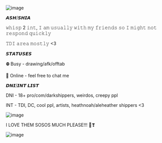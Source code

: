 ![image](https://github.com/user-attachments/assets/5d2eb6ab-820c-4b9b-a4b0-97808e684cb2)


𝘼𝙎𝙃/𝙎𝙃𝙄𝘼

𝚠𝚑𝚒𝚜𝚙 2 𝚒𝚗𝚝, 𝙸 𝚊𝚖 𝚞𝚜𝚞𝚊𝚕𝚕𝚢 𝚠𝚒𝚝𝚑 𝚖𝚢 𝚏𝚛𝚒𝚎𝚗𝚍𝚜 𝚜𝚘 𝙸 𝚖𝚒𝚐𝚑𝚝 𝚗𝚘𝚝 𝚛𝚎𝚜𝚙𝚘𝚗𝚍 𝚚𝚞𝚒𝚌𝚔𝚕𝚢

𝚃𝙳𝙸 𝚊𝚛𝚎𝚊 𝚖𝚘𝚜𝚝𝚕𝚢 <3 

𝙎𝙏𝘼𝙏𝙐𝙎𝙀𝙎

⛔ Busy - drawing/afk/offtab

💬 Online - feel free to chat me

𝘿𝙉𝙄/𝙄𝙉𝙏 𝙇𝙄𝙎𝙏

DNI - 18+ pro/com/darkshippers, weirdos, creepy ppl

INT - TDI, DC, cool ppl, artists, heathnoah/aleheather shippers <3

![image](https://github.com/user-attachments/assets/b0352d36-25b4-4a12-9cbc-54ab5bf72073)

I LOVE THEM SOSOS MUCH PLEASE!!! 💞❣

![image](https://github.com/user-attachments/assets/5d2eb6ab-820c-4b9b-a4b0-97808e684cb2)
